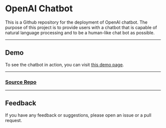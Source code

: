 # OpenAI Chatbot

This is a Github repository for the deployment of OpenAI chatbot. The purpose of this project is to provide users with a chatbot that is capable of natural language processing and to be a human-like chat bot as possible. 

---
## Demo
To see the chatbot in action, you can visit [this demo page](https://risu.vercel.app).

---
### [Source Repo](https://github.com/RealityMoez/ChatBot)

---
## Feedback
If you have any feedback or suggestions, please open an issue or a pull request.
